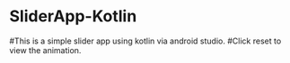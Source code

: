 # SliderApp-Kotlin

#This is a simple slider app using kotlin via android studio.
#Click reset to view the animation.
